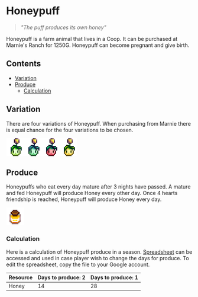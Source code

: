 # Honeypuff

> *"The puff produces its own honey"*

Honeypuff is a farm animal that lives in a Coop. It can be purchased at Marnie's Ranch for 1250G. Honeypuff can become pregnant and give birth.

## Contents

* [Variation](#variation)
* [Produce](#produce)
  * [Calculation](#calculation)

## Variation

There are four variations of Honeypuff. When purchasing from Marnie there is equal chance for the four variations to be chosen.

![Honeypuff_Variations](Animals/Honeypuff_Variations.png)

## Produce

Honeypuffs who eat every day mature after 3 nights have passed. A mature and fed Honeypuff will produce Honey every other day. Once 4 hearts friendship is reached, Honeypuff will produce Honey every day.

![Honeypuff_Produces](Animals/Honeypuff_Produces.png)

### Calculation

Here is a calculation of Honeypuff produce in a season. [Spreadsheet](https://docs.google.com/spreadsheets/d/13k0kkcyTUVJseXhAiZoKnOVubqOB7M9F3xILHV-Sj54/edit#gid=549968683) can be accessed and used in case player wish to change the days for produce. To edit the spreadsheet, copy the file to your Google account.

| Resource | Days to produce: 2 | Days to produce: 1 |
| -------- | ------------------ | ------------------ |
| Honey | 14 | 28 |
